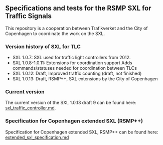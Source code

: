 ## Specifications and tests for the RSMP SXL for Traffic Signals

This repository is a cooperation between Trafikverket and the City of Copenhagen to coordinate the work on the SXL.

### Version history of SXL for TLC

  * SXL 1.0.7:        SXL used for traffic light controllers from 2012.
  * SXL 1.0.8-1.0.11: Extensions for coordination support
                      Adds commands/statuses needed for coordination between TLCs
  * SXL 1.0.12:       Draft, Improved traffic counting (draft, not finished)
  * SXL 1.0.13:       Draft, RSMP++, SXL extensions by the City of Copenhagen

### Current version

The current version of the SXL 1.0.13 draft 9 can be found here: <a href="sxl_traffic_controller.md">sxl_traffic_controller.md</a>. 

### Specification for Copenhagen extended SXL (RSMP++)

Specification for Copenhagen extended SXL, RSMP++ can be found here: <a href="extended_sxl_specification.md">extended_sxl_specification.md</a>

